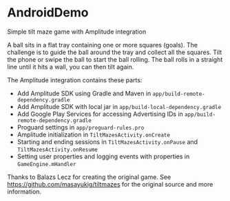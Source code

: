 # AndroidDemo

Simple tilt maze game with Amplitude integration

A ball sits in a flat tray containing one or more squares (goals). The challenge is to guide the ball around the tray and collect all the squares. Tilt the phone or swipe the ball to start the ball rolling. The ball rolls in a straight line until it hits a wall, you can then tilt again.

The Amplitude integration contains these parts:

* Add Amplitude SDK using Gradle and Maven in ```app/build-remote-dependency.gradle```
* Add Amplitude SDK with local jar in ```app/build-local-dependency.gradle```
* Add Google Play Services for accessing Advertising IDs in ```app/build-remote-dependency.gradle```
* Proguard settings in ```app/proguard-rules.pro```
* Amplitude initialization in ```TiltMazesActivity.onCreate```
* Starting and ending sessions in ```TiltMazesActivity.onPause``` and ```TiltMazesActivity.onResume```
* Setting user properties and logging events with properties in ```GameEngine.mHandler```

Thanks to Balazs Lecz for creating the original game. See https://github.com/masayukig/tiltmazes for the original source and more information.
